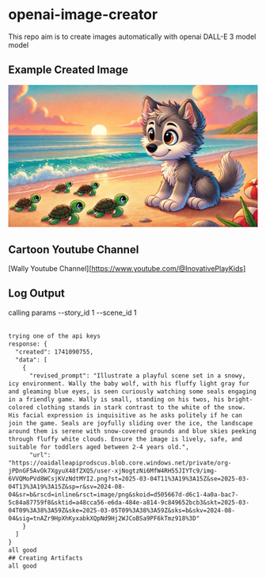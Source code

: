 # openai-image-creator

This repo aim is to create images automatically with openai DALL-E 3 model model

## Example Created Image

![wally](./docs/WallyImage.jpeg "wally")

## Cartoon Youtube Channel

[Wally Youtube Channel][https://www.youtube.com/@InovativePlayKids]


## Log Output
calling params --story_id 1 --scene_id 1

```

trying one of the api keys
response: {
  "created": 1741090755,
  "data": [
    {
      "revised_prompt": "Illustrate a playful scene set in a snowy, icy environment. Wally the baby wolf, with his fluffy light gray fur and gleaming blue eyes, is seen curiously watching some seals engaging in a friendly game. Wally is small, standing on his twos, his bright-colored clothing stands in stark contrast to the white of the snow. His facial expression is inquisitive as he asks politely if he can join the game. Seals are joyfully sliding over the ice, the landscape around them is serene with snow-covered grounds and blue skies peeking through fluffy white clouds. Ensure the image is lively, safe, and suitable for toddlers aged between 2-4 years old.",
      "url": "https://oaidalleapiprodscus.blob.core.windows.net/private/org-jPDnGF5AvOk7XgyuX48fZXQ5/user-xjNogtzNi6MfW4RH55JIYTc9/img-6VVQMoPVd8WCsjKVzNdtMYI2.png?st=2025-03-04T11%3A19%3A15Z&se=2025-03-04T13%3A19%3A15Z&sp=r&sv=2024-08-04&sr=b&rscd=inline&rsct=image/png&skoid=d505667d-d6c1-4a0a-bac7-5c84a87759f8&sktid=a48cca56-e6da-484e-a814-9c849652bcb3&skt=2025-03-04T09%3A38%3A59Z&ske=2025-03-05T09%3A38%3A59Z&sks=b&skv=2024-08-04&sig=tnAZr9HpXhKyxabkXQpNd9Hj2WJCoBSa9PF6kTmz918%3D"
    }
  ]
}
all good
## Creating Artifacts
all good